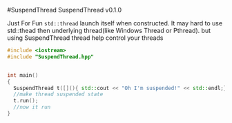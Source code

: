 #SuspendThread
SuspendThread v0.1.0

Just For Fun
`std::thread` launch itself when constructed.
It may hard to use std::thead then underlying thread(like Windows Thread or Pthread).
but using SuspendThread thread help control your threads

```cpp
#include <iostream>
#include "SuspendThread.hpp"


int main()
{
  SuspendThread t([](){ std::cout << "Oh I'm suspended!" << std::endl;});
  //make thread suspended state
  t.run(); 
  //now it run
}
```
